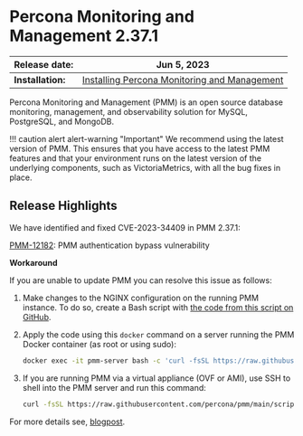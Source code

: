 # Percona Monitoring and Management 2.37.1

| **Release date:** | Jun 5, 2023                                                                                  |
| ----------------- | ----------------------------------------------------------------------------------------------- |
| **Installation:** | [Installing Percona Monitoring and Management](https://www.percona.com/software/pmm/quickstart) |

Percona Monitoring and Management (PMM) is an open source database monitoring, management, and observability solution for MySQL, PostgreSQL, and MongoDB.

!!! caution alert alert-warning "Important"
    We recommend using the latest version of PMM. This ensures that you have access to the latest PMM features and that your environment runs on the latest version of the underlying components, such as VictoriaMetrics, with all the bug fixes in place.

## Release Highlights

We have identified and fixed CVE-2023-34409 in PMM 2.37.1:

[PMM-12182](https://jira.percona.com/browse/PMM-12182): PMM authentication bypass vulnerability

**Workaround**

If you are unable to update PMM you can resolve this issue as follows:

1. Make changes to the NGINX configuration on the running PMM instance. To do so, create a Bash script with [the code from this script on GitHub](https://raw.githubusercontent.com/percona/pmm/main/scripts/authfix.sh). 

2. Apply the code using this `docker` command on a server running the PMM Docker container (as root or using sudo):
    ```sh
    docker exec -it pmm-server bash -c 'curl -fsSL https://raw.githubusercontent.com/percona/pmm/main/scripts/authfix.sh  | /bin/bash '
    ```
3. If you are running PMM via a virtual appliance (OVF or AMI), use SSH to shell into the PMM server and run this command:
    ```sh
    curl -fsSL https://raw.githubusercontent.com/percona/pmm/main/scripts/authfix.sh  | /bin/bash
    ```

For more details see, [blogpost](https://docs.google.com/document/d/1DZ1VrM6bMR5EkM0YKiq317-h6wKQUHmYsCW1ja9AhPs/edit#).

